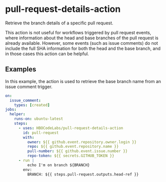 # pull-request-details-action

Retrieve the branch details of a specific pull request.

This action is not useful for workflows triggered by pull request events, where information about the head and base branches of the pull request is already available. However, some events (such as issue comments) do not include the full SHA information for both the head and the base branch, and in those cases this action can be helpful.

## Examples

In this example, the action is used to retrieve the base branch name from an issue comment trigger.

```yaml
on:
  issue_comment:
    types: [created]
jobs:
  helper:
    runs-on: ubuntu-latest
    steps:
      - uses: HBOCodeLabs/pull-request-details-action
        id: pull-request
        with:
          owner: ${{ github.event.repository.owner.login }}
          repo: ${{ github.event.repository.name }}
          pull-number: ${{ github.event.issue.number }}
          repo-token: ${{ secrets.GITHUB_TOKEN }}
      - run |
          echo I'm on branch ${BRANCH}
        env:
          BRANCH: ${{ steps.pull-request.outputs.head-ref }}
```
